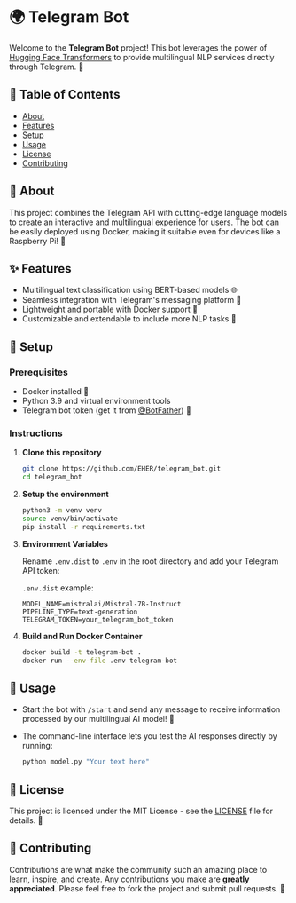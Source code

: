 # 🌍 Telegram Bot

Welcome to the **Telegram Bot** project! This bot leverages the
power of [Hugging Face Transformers](https://huggingface.co/transformers/) to
provide multilingual NLP services directly through Telegram. 🤖

## 📜 Table of Contents

- [About](#about)
- [Features](#features)
- [Setup](#setup)
- [Usage](#usage)
- [License](#license)
- [Contributing](#contributing)

## 📖 About

This project combines the Telegram API with cutting-edge language models to
create an interactive and multilingual experience for users. The bot can be
easily deployed using Docker, making it suitable even for devices like
a Raspberry Pi! 🥧

## ✨ Features

- Multilingual text classification using BERT-based models 🌐
- Seamless integration with Telegram's messaging platform 📱
- Lightweight and portable with Docker support 🐳
- Customizable and extendable to include more NLP tasks 🔄

## 🚀 Setup

### Prerequisites

- Docker installed 🐳
- Python 3.9 and virtual environment tools
- Telegram bot token (get it from
  [@BotFather](https://core.telegram.org/bots#botfather)) 🔑

### Instructions

1. **Clone this repository**

   ```bash
   git clone https://github.com/EHER/telegram_bot.git
   cd telegram_bot
   ```

2. **Setup the environment**

   ```bash
   python3 -m venv venv
   source venv/bin/activate
   pip install -r requirements.txt
   ```

3. **Environment Variables**

   Rename `.env.dist` to `.env` in the root directory and add your Telegram API token:

   `.env.dist` example:

   ```
   MODEL_NAME=mistralai/Mistral-7B-Instruct
   PIPELINE_TYPE=text-generation
   TELEGRAM_TOKEN=your_telegram_bot_token
   ```

4. **Build and Run Docker Container**

   ```bash
   docker build -t telegram-bot .
   docker run --env-file .env telegram-bot
   ```

## 🎯 Usage

- Start the bot with `/start` and send any message to receive information
  processed by our multilingual AI model! 💬
- The command-line interface lets you test the AI responses directly by
  running:

  ```bash
  python model.py "Your text here"
  ```

## 📜 License

This project is licensed under the MIT License - see the [LICENSE](LICENSE)
file for details. 📄

## 🤝 Contributing

Contributions are what make the community such an amazing place to learn,
inspire, and create. Any contributions you make are **greatly appreciated**.
Please feel free to fork the project and submit pull requests. 🔧
